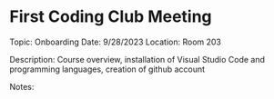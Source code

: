 # First Coding Club Meeting

Topic: Onboarding
Date: 9/28/2023
Location: Room 203

Description:
Course overview, installation of Visual Studio Code and programming languages, creation of github account  

Notes:
